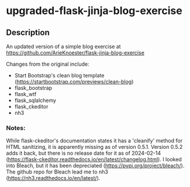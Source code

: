 # upgraded-flask-jinja-blog-exercise

## Description

An updated version of a simple blog exercise at https://github.com/ArieKnoester/flask-jinja-blog-exercise


Changes from the original include:
- Start Bootstrap's clean blog template (https://startbootstrap.com/previews/clean-blog)
- flask_bootstrap
- flask_wtf
- flask_sqlalchemy
- flask_ckeditor
- nh3

### Notes:
While flask-ckeditor's documentation states it has a 'cleanify' method for HTML sanitizing, it is 
apparently missing as of version 0.5.1. Version 0.5.2 adds it back, but there is no release date for it
as of 2024-02-14 (https://flask-ckeditor.readthedocs.io/en/latest/changelog.html). I looked into Bleach, 
but it has been depreciated (https://pypi.org/project/bleach/). The github repo for Bleach lead me to 
nh3 (https://nh3.readthedocs.io/en/latest/).